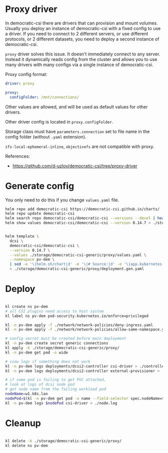 
# Proxy driver

In democratic-csi there are drivers
that can provision and mount volumes.
Usually you deploy an instance of democratic-csi
with a fixed config to use a driver.
If you need to connect to 2 different servers,
or use different protocols, or 2 different datasets,
you need to deploy a second instance of democratic-csi.

`proxy` driver solves this issue. It doesn't immediately connect to any server.
Instead it dynamically reads config from the cluster
and allows you to use many drivers with many configs
via a single instance of democratic-csi.

Proxy config format:

```yaml
driver: proxy

proxy:
  configFolder: /mnt/connections/
```

Other values are allowed, and will be used as default values for other drivers.

Other driver config is located in `proxy.configFolder`.

Storage class must have `parameters.connection` set to file name in the config folder (without `.yaml` extension).

`zfs-local-ephemeral-inline`, `objectivefs` are not compatible with proxy.

References:
- https://github.com/d-uzlov/democratic-csi/tree/proxy-driver

# Generate config

You only need to do this if you change `values.yaml` file.

```bash
helm repo add democratic-csi https://democratic-csi.github.io/charts/
helm repo update democratic-csi
helm search repo democratic-csi/democratic-csi --versions --devel | head
helm show values democratic-csi/democratic-csi --version 0.14.7 > ./storage/democratic-csi-generic/default-values.yaml
```

```bash

helm template \
  dcsi \
  democratic-csi/democratic-csi \
  --version 0.14.7 \
  --values ./storage/democratic-csi-generic/proxy/values.yaml \
  --namespace pv-dem \
  | sed -e '\|helm.sh/chart|d' -e '\|# Source:|d' -e '\|app.kubernetes.io/managed-by: Helm|d' -e '\|app.kubernetes.io/instance:|d' -e '\|^#|d' \
  > ./storage/democratic-csi-generic/proxy/deployment.gen.yaml

```

# Deploy

```bash

kl create ns pv-dem
# all CSI plugins need access to host system
kl label ns pv-dem pod-security.kubernetes.io/enforce=privileged

kl -n pv-dem apply -f ./network/network-policies/deny-ingress.yaml
kl -n pv-dem apply -f ./network/network-policies/allow-same-namespace.yaml

# config secret must be created before main deployment
kl -n pv-dem create secret generic connections
kl apply -k ./storage/democratic-csi-generic/proxy/
kl -n pv-dem get pod -o wide

# view logs if something does not work
kl -n pv-dem logs deployments/dcsi2-controller csi-driver > ./controller.log
kl -n pv-dem logs deployments/dcsi2-controller external-provisioner > ./controller-external-provisioner.log

# if some pod is failing to get PVC attached,
# look at logs of dcsi node pod
# get node name from the failing workload pod
nodeName=w1.k8s.lan
nodePod=$(kl -n pv-dem get pod -o name --field-selector spec.nodeName=$nodeName -l app.kubernetes.io/csi-role=node)
kl -n pv-dem logs $nodePod csi-driver > ./node.log

```

# Cleanup

```bash

kl delete -k ./storage/democratic-csi-generic/proxy/
kl delete ns pv-dem

```
